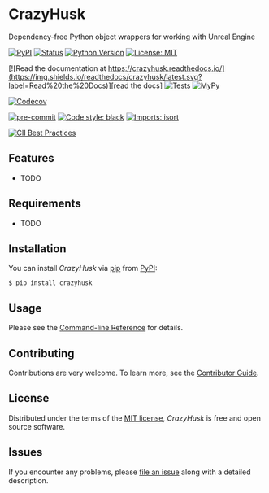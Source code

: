 # CrazyHusk
Dependency-free Python object wrappers for working with Unreal Engine

[![PyPI](https://img.shields.io/pypi/v/crazyhusk.svg)][pypi_]
[![Status](https://img.shields.io/pypi/status/crazyhusk.svg)][status]
[![Python Version](https://img.shields.io/pypi/pyversions/crazyhusk)][python version]
[![License: MIT](https://img.shields.io/badge/License-MIT-yellow.svg)][license]

[![Read the documentation at https://crazyhusk.readthedocs.io/](https://img.shields.io/readthedocs/crazyhusk/latest.svg?label=Read%20the%20Docs)][read the docs]
[![Tests](https://github.com/nhaines-pro/python-crazyhusk/workflows/Tests/badge.svg)][tests]
[![MyPy](https://github.com/nhaines-pro/python-crazyhusk/workflows/MyPy/badge.svg)][mypy]
<!-- [![Codecov](https://codecov.io/gh/nhaines-pro/python-crazyhusk/branch/main/graph/badge.svg?token=95K49DG7LD)][codecov] -->
[![Codecov](https://codecov.io/gh/nhaines-pro/python-crazyhusk/branch/main/graph/badge.svg)][codecov]


[![pre-commit](https://img.shields.io/badge/pre--commit-enabled-brightgreen?logo=pre-commit&logoColor=white)][pre-commit]
[![Code style: black](https://img.shields.io/badge/code%20style-black-000000.svg)](https://github.com/psf/black)
[![Imports: isort](https://img.shields.io/badge/%20imports-isort-%231674b1?style=flat&labelColor=ef8336)](https://pycqa.github.io/isort/)

[![CII Best Practices](https://bestpractices.coreinfrastructure.org/projects/5620/badge)](https://bestpractices.coreinfrastructure.org/projects/5620)


[pypi_]: https://pypi.org/project/crazyhusk/
[status]: https://pypi.org/project/crazyhusk/
[python version]: https://pypi.org/project/crazyhusk
[read the docs]: https://crazyhusk.readthedocs.io/
[tests]: https://github.com/nhaines-pro/python-crazyhusk/actions?workflow=Tests
[mypy]: https://github.com/nhaines-pro/python-crazyhusk/actions?workflow=MyPy
[codecov]: https://app.codecov.io/gh/nhaines-pro/python-crazyhusk
[pre-commit]: https://github.com/pre-commit/pre-commit
[black]: https://github.com/psf/black

## Features

- TODO

## Requirements

- TODO

## Installation

You can install _CrazyHusk_ via [pip] from [PyPI]:

```console
$ pip install crazyhusk
```

## Usage

Please see the [Command-line Reference] for details.

## Contributing

Contributions are very welcome.
To learn more, see the [Contributor Guide].

## License

Distributed under the terms of the [MIT license][license],
_CrazyHusk_ is free and open source software.

## Issues

If you encounter any problems,
please [file an issue] along with a detailed description.

[pypi]: https://pypi.org/
[file an issue]: https://github.com/nhaines-pro/python-crazyhusk/issues
[pip]: https://pip.pypa.io/

<!-- github-only -->

[license]: https://github.com/nhaines-pro/python-crazyhusk/blob/main/LICENSE
[contributor guide]: https://github.com/nhaines-pro/python-crazyhusk/blob/main/CONTRIBUTING.md
[command-line reference]: https://crazyhusk.readthedocs.io/en/latest/usage.html
